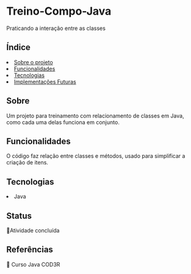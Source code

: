# Treino-Compo-Java
Praticando a interação entre as classes

## Índice
  <li><a href="#sobre">Sobre o projeto</a></li>
  <li><a href="funcionalidades">Funcionalidades</a></li>
  <li><a href="tec">Tecnologias</li>
  <li><a href="futura">Implementações Futuras</a></li>

<h2 id="sobre">Sobre</h2>

 Um projeto para treinamento com relacionamento de classes em Java, como cada 
 uma delas funciona em conjunto.

  
<h2 id="funcionalidades">Funcionalidades</h2>
 O código faz relação entre classes e métodos, usado para 
 simplificar a criação de itens.

  <h2 id="tec">Tecnologias</h2>
    <li><a>Java</a></li>

<h2 id="status">Status</h2>
<p>📝Atividade concluída</p>

<h2 id="ref">Referências</h2>
<p>
  📖 Curso Java  COD3R
</p>
